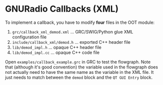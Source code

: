 # GNURadio Callbacks (XML)

To implement a callback, you have to modify **four** files in the OOT module:

1. `grc/callback_xml_demod.xml` ... GRC/SWIG/Python glue XML configuration file
2. `include/callback_xml/demod.h` ... exported C++ header file
3. `lib/demod_impl.h` ... opaque C++ header file
4. `lib/demod_impl.cc` ... opaque C++ code file

Open `examples/callback_example.grc` in GRC to test the flowgraph. Note that (although it's good convention) the variable used in the flowgraph does not actually need to have the same name as the variable in the XML file. It just needs to match between the `demod` block and the `QT GUI Entry` block.
